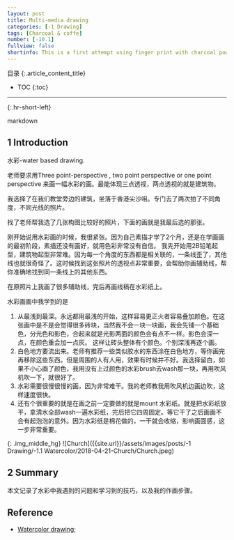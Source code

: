 ```yaml
---
layout: post
title: Multi-media drawing 
categories: [-1 Drawing]
tags: [Charcoal & coffe]
number: [-10.1]
fullview: false
shortinfo: This is a first attempt using finger print with charcoal powder to draw my portrait i. The reason to choose this church is to learn mixing traditional tool and creative tool.
---
```

目录
{:.article_content_title}

* TOC
{:toc}

---
{:.hr-short-left}

markdown

## 1 Introduction

水彩-water based drawing.

老师要求用Three point-perspective , two point perspective or one point perspective 来画一幅水彩的画。最能体现三点透视，两点透视的就是建筑物。

我选择了在我们教堂旁边的建筑，坐落于香港尖沙咀。专门去了两次拍了不同角度，不同光线的照片。

找了老师帮我选了几张构图比较好的照片，下面的画就是我最后选的那张。

刚开始说用水彩画的时候，我很紧张。因为自己素描才学了2个月，还是在学画画的最初阶段，素描还没有画好，就用色彩非常没有自信。
我先开始用2B铅笔起型，建筑物起型非常难。因为每一个角度的东西都是相关联的，一条线歪了，其他线也就很奇怪了。这时候找到这张照片的透视点非常重要，会帮助你画辅助线，帮你准确地找到同一条线上的其他东西。

在原照片上我画了很多辅助线，完后再画线稿在水彩纸上。

水彩画画中我学到的是
1. 从最浅到最深。永远都用最浅的开始，这样容易更正火者容易叠加颜色。在这张画中是不是会觉得很多砖块，当然我不会一块一块画，我会先铺一个基础色，分光色和影色，合起来就是光影两面的颜色会有点不一样。影色会深一点，在颜色重会加一点灰。
这样让砖头整体有个颜色。个别深浅再逐个画。
2. 白色地方要流出来。老师有推荐一些类似胶水的东西涂在白色地方，等你画完再移除这些东西。但是周围的人有人用，效果有时候并不好。我选择留白，如果不小心画了颜色，我用没有上过颜色的水彩brush去wash那一块，再用吹风机吹一下，就很好了。
3. 水彩需要很慢很慢的画，因为非常难干。我的老师教我用吹风机边画边吹，这样速度很快。
4. 还有个很重要的就是在画之前一定要做的就是mount 水彩纸。就是把水彩纸放平，拿清水全部wash一遍水彩纸，完后把它四周固定。等它干了之后画画不会有起泡泡的意外。因为水彩纸是棉花做的，一干就会收缩，影响画面感，这一步非常重要。



{: .img_middle_hg}
![Church]({{site.url}}/assets/images/posts/-1 Drawing/-1.1 Watercolor/2018-04-21-Church/Church.jpeg)


## 2 Summary

本文记录了水彩中我遇到的问题和学习到的技巧，以及我的作画步骤。


## Reference

- [Watercolor drawing](https://www.youtube.com/watch?v=qDqpmSwyHqQ);





